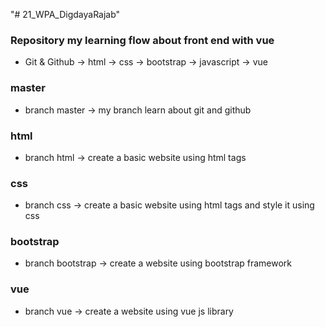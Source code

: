 "# 21_WPA_DigdayaRajab" 

### Repository my learning flow about front end with vue
* Git & Github -> html -> css -> bootstrap -> javascript -> vue


### master
* branch master -> my branch learn about git and github


### html
* branch html -> create a basic website using html tags
 
 
### css
* branch css -> create a basic website using html tags and style it using css


### bootstrap
* branch bootstrap -> create a website using bootstrap framework


### vue
* branch vue -> create a website using vue js library


